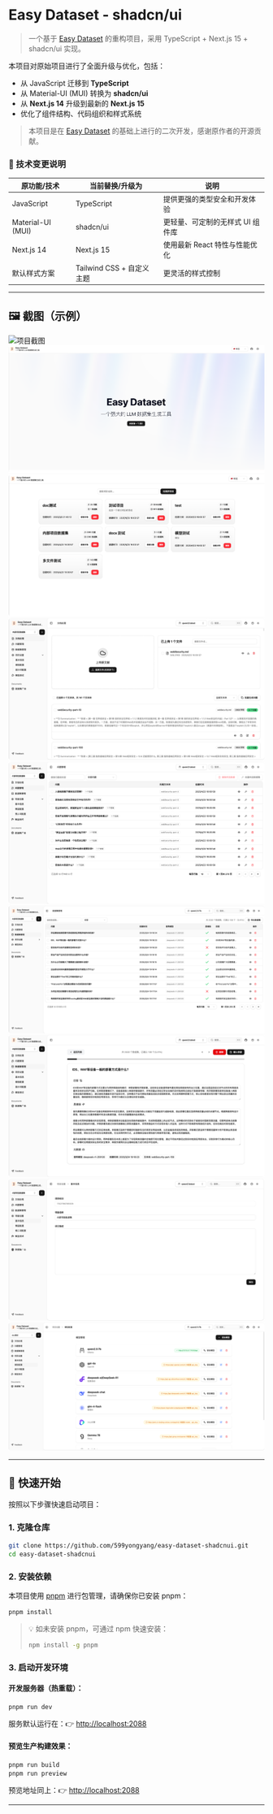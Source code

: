 # Easy Dataset - shadcn/ui

> 一个基于 [Easy Dataset](https://github.com/ConardLi/easy-dataset) 的重构项目，采用 TypeScript + Next.js 15 + shadcn/ui 实现。

本项目对原始项目进行了全面升级与优化，包括：

- 从 JavaScript 迁移到 **TypeScript**
- 从 Material-UI (MUI) 转换为 **shadcn/ui**
- 从 **Next.js 14** 升级到最新的 **Next.js 15**
- 优化了组件结构、代码组织和样式系统

> 本项目是在 [Easy Dataset](https://github.com/ConardLi/easy-dataset) 的基础上进行的二次开发，感谢原作者的开源贡献。

### 🧱 技术变更说明

| 原功能/技术       | 当前替换/升级为           | 说明                             |
| ----------------- | ------------------------- | -------------------------------- |
| JavaScript        | TypeScript                | 提供更强的类型安全和开发体验     |
| Material-UI (MUI) | shadcn/ui                 | 更轻量、可定制的无样式 UI 组件库 |
| Next.js 14        | Next.js 15                | 使用最新 React 特性与性能优化    |
| 默认样式方案      | Tailwind CSS + 自定义主题 | 更灵活的样式控制                 |

---

## 🖼️ 截图（示例）

![项目截图](screenshot.png)
<img src="./public/screenshot/home.png">
<img src="./public/screenshot/project-list.png">
<img src="./public/screenshot/documents.png">
<img src="./public/screenshot/questions.png">
<img src="./public/screenshot/datasets.png">
<img src="./public/screenshot/dataset.png">
<img src="./public/screenshot/project-info.png">
<img src="./public/screenshot/model-config.png">

---

## 🚀 快速开始

按照以下步骤快速启动项目：

### 1. 克隆仓库

```bash
git clone https://github.com/599yongyang/easy-dataset-shadcnui.git
cd easy-dataset-shadcnui
```

### 2. 安装依赖

本项目使用 [pnpm](https://pnpm.io/) 进行包管理，请确保你已安装 pnpm：

```bash
pnpm install
```

> 💡 如未安装 pnpm，可通过 npm 快速安装：
>
> ```bash
> npm install -g pnpm
> ```

### 3. 启动开发环境

#### 开发服务器（热重载）：

```bash
pnpm run dev
```

服务默认运行在：👉 [http://localhost:2088](http://localhost:2088)

#### 预览生产构建效果：

```bash
pnpm run build
pnpm run preview
```

预览地址同上：👉 [http://localhost:2088](http://localhost:2088)

---
